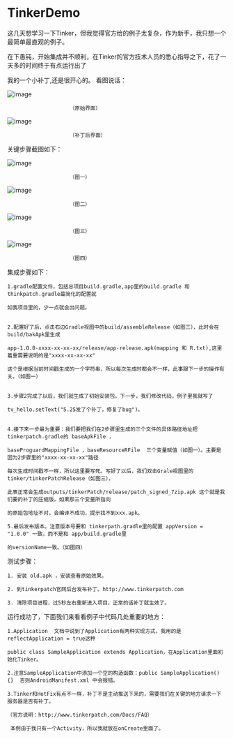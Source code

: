 # TinkerDemo
这几天想学习一下Tinker，但我觉得官方给的例子太复杂，作为新手，我只想一个最简单最直观的例子。

在下愚钝，开始集成并不顺利，在Tinker的官方技术人员的悉心指导之下，花了一天多的时间终于有点运行出了

我的一个小补丁,还是很开心的。 看图说话：


![image](https://github.com/tomyZhou/TinkerDemo/blob/master/scrrenshot/old.png)   

						（原始界面）

![image](https://github.com/tomyZhou/TinkerDemo/blob/master/scrrenshot/new.png)  
		
						（补丁后界面）

关键步骤截图如下：

![image](https://github.com/tomyZhou/TinkerDemo/blob/master/scrrenshot/1.png) 

						（图一）

![image](https://github.com/tomyZhou/TinkerDemo/blob/master/scrrenshot/2.png)

						（图二）

![image](https://github.com/tomyZhou/TinkerDemo/blob/master/scrrenshot/3.png)

						（图三）

![image](https://github.com/tomyZhou/TinkerDemo/blob/master/scrrenshot/4.png)

						（图四）



集成步骤如下：

	1.gradle配置文件，包括总项目build.gradle,app里的build.gradle 和 thinkpatch.gradle最简化的配置就
	
	如我项目里的，少一点就会出问题。
	
	
	2.配置好了后，点击右边Gradle视图中的build/assembleRelease（如图三），此时会在build/bakApk里生成
	
	app-1.0.0-xxxx-xx-xx-xx/release/app-release.apk(mapping 和 R.txt),这里着重需要说明的是"xxxx-xx-xx-xx"
	
	这个是根据当前时间戳生成的一个字符串，所以每次生成时都会不一样，此事跟下一步的操作有关。（如图一）
	
	
	3.步骤2完成了以后，我们就生成了初始安装包。下一步，我们修改代码，例子里我就写了

	tv_hello.setText("5.25发了个补丁，修复了bug")。
	
	
	4.接下来一步最为重要：我们要把我们在2步骤里生成的三个文件的具体路径地址把tinkerpatch.gradle的 baseApkFile ，
	
	baseProguardMappingFile ，baseResourceRFile  三个变量赋值（如图一）。主要是因为2步骤里的"xxxx-xx-xx-xx"路径
	
	每次生成时间戳不一样，所以这里要写死。写好了以后，我们双击Grale视图里的tinker/tinkerPatchRelease（如图三），
	
	此事正常会生成outputs/tinkerPatch/release/patch_signed_7zip.apk 这个就是我们要的补丁的压缩版。如果那三个变量所指向

	的原始包地址不对，会编译不成功，提示找不到xxx.apk。
	
	5.最后发布版本。注意版本号要和 tinkerpath.gradle里的配置 appVersion = "1.0.0" 一致，而不是和 app/build.gradle里
	
	的versionName一致。（如图四）
	

测试步骤：

	1. 安装 old.apk ，安装查看原始效果。
	
	2. 到tinkerpatch官网后台发布补丁。http://www.tinkerpatch.com
	
	3. 清除项目进程，过5秒左右重新进入项目，正常的话补丁就生效了。
	
	
	
运行成功了，下面我们来看看例子中代码几处重要的地方：

	1.Application  文档中说到了Application有两种实现方式，我用的是 reflectApplication = true这种
	
	public class SampleApplication extends Application，在Application里面初始化Tinker。
	
	2.注意SampleApplication中添加一个空的构造函数：public SampleApplication() {}  否则AndroidManifest.xml 中会报错。
		 
	3.Tinker和HotFix有点不一样，补丁不是主动推送下来的，需要我们在关键的地方请求一下服务器是否有补丁。
	
	（官方说明：http://www.tinkerpatch.com/Docs/FAQ）
	
	 本例由于我只有一个Activity，所以我就放在onCreate里面了。
	